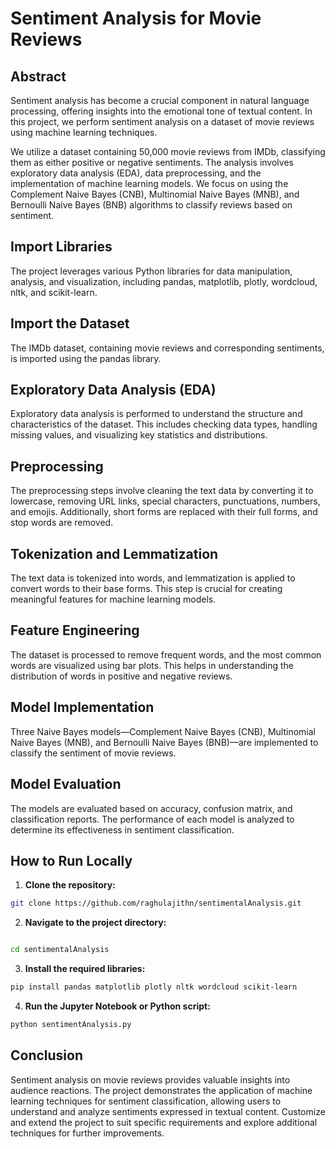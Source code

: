 # Sentiment Analysis for Movie Reviews

## Abstract

Sentiment analysis has become a crucial component in natural language processing, offering insights into the emotional tone of textual content. In this project, we perform sentiment analysis on a dataset of movie reviews using machine learning techniques.

We utilize a dataset containing 50,000 movie reviews from IMDb, classifying them as either positive or negative sentiments. The analysis involves exploratory data analysis (EDA), data preprocessing, and the implementation of machine learning models. We focus on using the Complement Naive Bayes (CNB), Multinomial Naive Bayes (MNB), and Bernoulli Naive Bayes (BNB) algorithms to classify reviews based on sentiment.

## Import Libraries

The project leverages various Python libraries for data manipulation, analysis, and visualization, including pandas, matplotlib, plotly, wordcloud, nltk, and scikit-learn.

## Import the Dataset

The IMDb dataset, containing movie reviews and corresponding sentiments, is imported using the pandas library.

## Exploratory Data Analysis (EDA)

Exploratory data analysis is performed to understand the structure and characteristics of the dataset. This includes checking data types, handling missing values, and visualizing key statistics and distributions.

## Preprocessing

The preprocessing steps involve cleaning the text data by converting it to lowercase, removing URL links, special characters, punctuations, numbers, and emojis. Additionally, short forms are replaced with their full forms, and stop words are removed.

## Tokenization and Lemmatization

The text data is tokenized into words, and lemmatization is applied to convert words to their base forms. This step is crucial for creating meaningful features for machine learning models.

## Feature Engineering

The dataset is processed to remove frequent words, and the most common words are visualized using bar plots. This helps in understanding the distribution of words in positive and negative reviews.

## Model Implementation

Three Naive Bayes models—Complement Naive Bayes (CNB), Multinomial Naive Bayes (MNB), and Bernoulli Naive Bayes (BNB)—are implemented to classify the sentiment of movie reviews.

## Model Evaluation

The models are evaluated based on accuracy, confusion matrix, and classification reports. The performance of each model is analyzed to determine its effectiveness in sentiment classification.

## How to Run Locally

1. **Clone the repository:**

```bash
git clone https://github.com/raghulajithn/sentimentalAnalysis.git
```
2. **Navigate to the project directory:**
```bash

cd sentimentalAnalysis
```
3. **Install the required libraries:**
```bash
pip install pandas matplotlib plotly nltk wordcloud scikit-learn
```
4. **Run the Jupyter Notebook or Python script:**
```bash
python sentimentAnalysis.py
```

## Conclusion
Sentiment analysis on movie reviews provides valuable insights into audience reactions. The project demonstrates the application of machine learning techniques for sentiment classification, allowing users to understand and analyze sentiments expressed in textual content. Customize and extend the project to suit specific requirements and explore additional techniques for further improvements.
